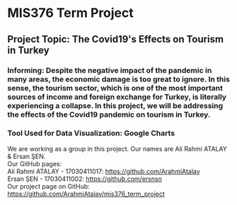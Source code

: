 # MIS376 Term Project
## Project Topic: The Covid19's Effects on Tourism in Turkey
### Informing: Despite the negative impact of the pandemic in many areas, the economic damage is too great to ignore. In this sense, the tourism sector, which is one of the most important sources of income and foreign exchange for Turkey, is literally experiencing a collapse. In this project, we will be addressing the effects of the Covid19 pandemic on tourism in Turkey.
### Tool Used for Data Visualization: Google Charts
We are working as a group in this project. Our names are Ali Rahmi ATALAY & Ersan ŞEN.                                                                              
Our GitHub pages:<br />
Ali Rahmi ATALAY - 17030411017: https://github.com/ArahmiAtalay<br />
Ersan ŞEN - 17030411002: https://github.com/ersnsn<br />
Our project page on GitHub:<br />
https://github.com/ArahmiAtalay/mis376_term_project

